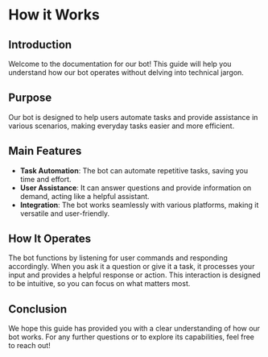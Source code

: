 # How it Works

## Introduction
Welcome to the documentation for our bot! This guide will help you understand how our bot operates without delving into technical jargon.

## Purpose
Our bot is designed to help users automate tasks and provide assistance in various scenarios, making everyday tasks easier and more efficient.

## Main Features
- **Task Automation**: The bot can automate repetitive tasks, saving you time and effort.
- **User Assistance**: It can answer questions and provide information on demand, acting like a helpful assistant.
- **Integration**: The bot works seamlessly with various platforms, making it versatile and user-friendly.

## How It Operates
The bot functions by listening for user commands and responding accordingly. When you ask it a question or give it a task, it processes your input and provides a helpful response or action. This interaction is designed to be intuitive, so you can focus on what matters most.

## Conclusion
We hope this guide has provided you with a clear understanding of how our bot works. For any further questions or to explore its capabilities, feel free to reach out!